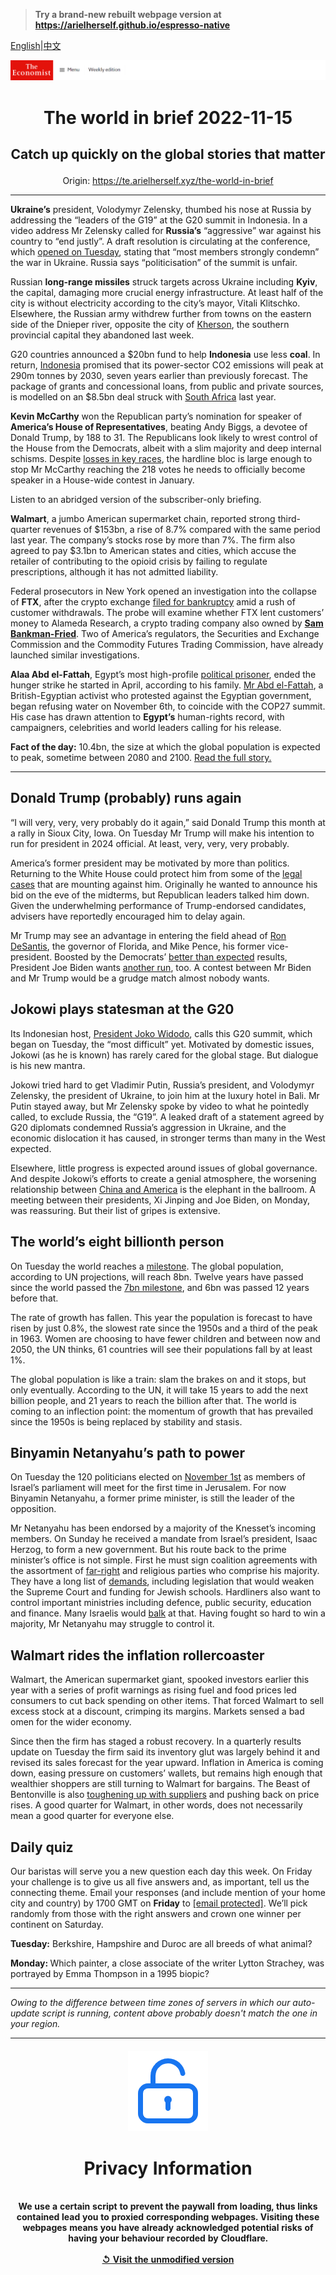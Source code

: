 > **Try a brand-new rebuilt webpage version at https://arielherself.github.io/espresso-native**

[English](https://github.com/arielherself/espresso/blob/main/README.md)|[中文](https://github-com.translate.goog/arielherself/espresso/blob/main/README.md?_x_tr_sl=en&_x_tr_tl=zh-CN&_x_tr_hl=zh-CN&_x_tr_pto=wapp)



![The Economist](menubar.png)

# <p align="center">The world in brief 2022-11-15</p>

## <p align="center">Catch up quickly on the global stories that matter</p>

<p align="center">Origin: <a href="https://te.arielherself.xyz/the-world-in-brief">https://te.arielherself.xyz/the-world-in-brief</a><hr>

<strong>Ukraine’s</strong> president, Volodymyr Zelensky, thumbed his nose at Russia by addressing the “leaders of the G19” at the G20 summit in Indonesia. In a video address Mr Zelensky called for <strong>Russia’s</strong> “aggressive” war against his country to “end justly”. A draft resolution is circulating at the conference, which [opened on Tuesday](https://te.arielherself.xyz/asia/2022/11/13/the-dynamics-of-distrust-around-the-g20-summit), stating that “most members strongly condemn” the war in Ukraine. Russia says “politicisation” of the summit is unfair.

Russian <strong>long-range missiles</strong> struck targets across Ukraine including <strong>Kyiv</strong>, the capital, damaging more crucial energy infrastructure. At least half of the city is without electricity according to the city’s mayor, Vitali Klitschko. Elsewhere, the Russian army withdrew further from towns on the eastern side of the Dnieper river, opposite the city of [Kherson](https://te.arielherself.xyz/europe/2022/11/14/kherson-celebrates-liberation-and-a-visit-from-volodymyr-zelensky), the southern provincial capital they abandoned last week.

G20 countries announced a $20bn fund to help <strong>Indonesia</strong> use less <strong>coal</strong>. In return, [Indonesia](https://te.arielherself.xyz/briefing/2022/11/14/indonesia-is-poised-for-a-boom-politics-permitting) promised that its power-sector CO2 emissions will peak at 290m tonnes by 2030, seven years earlier than previously forecast. The package of grants and concessional loans, from public and private sources, is modelled on an $8.5bn deal struck with [South Africa](https://te.arielherself.xyz/middle-east-and-africa/2022/01/22/south-africa-the-worlds-coal-junkie-tries-to-quit) last year.

<strong>Kevin McCarthy</strong> won the Republican party’s nomination for speaker of <strong>America’s House of Representatives</strong>, beating Andy Biggs, a devotee of Donald Trump, by 188 to 31. The Republicans look likely to wrest control of the House from the Democrats, albeit with a slim majority and deep internal schisms. Despite [losses in key races](https://te.arielherself.xyz/leaders/2022/11/10/after-the-midterms-america-and-its-democracy-look-stronger), the hardline bloc is large enough to stop Mr McCarthy reaching the 218 votes he needs to officially become speaker in a House-wide contest in January.

Listen to an abridged version of the subscriber-only briefing.

<strong>Walmart</strong>, a jumbo American supermarket chain, reported strong third-quarter revenues of $153bn, a rise of 8.7% compared with the same period last year. The company’s stocks rose by more than 7%. The firm also agreed to pay $3.1bn to American states and cities, which accuse the retailer of contributing to the opioid crisis by failing to regulate prescriptions, although it has not admitted liability.

Federal prosecutors in New York opened an investigation into the collapse of <strong>FTX</strong>, after the crypto exchange [filed for bankruptcy](https://te.arielherself.xyz/finance-and-economics/2022/11/11/sam-bankman-frieds-crypto-exchange-files-for-bankruptcy) amid a rush of customer withdrawals. The probe will examine whether FTX lent customers’ money to Alameda Research, a crypto trading company also owned by <strong>[Sam Bankman-Fried](https://te.arielherself.xyz/finance-and-economics/2022/11/09/the-spectacular-fall-of-ftx-and-sam-bankman-fried)</strong>. Two of America’s regulators, the Securities and Exchange Commission and the Commodity Futures Trading Commission, have already launched similar investigations.

<strong>Alaa Abd el-Fattah</strong>, Egypt’s most high-profile [political prisoner](https://te.arielherself.xyz/the-economist-explains/2022/11/09/who-is-alaa-abd-el-fattah), ended the hunger strike he started in April, according to his family. [Mr Abd el-Fattah](https://te.arielherself.xyz/the-economist-explains/2022/11/09/who-is-alaa-abd-el-fattah), a British-Egyptian activist who protested against the Egyptian government, began refusing water on November 6th, to coincide with the COP27 summit. His case has drawn attention to <strong>Egypt’s</strong> human-rights record, with campaigners, celebrities and world leaders calling for his release.

<strong>Fact of the day:</strong> 10.4bn, the size at which the global population is expected to peak, sometime between 2080 and 2100. [Read the full story.](https://te.arielherself.xyz/international/2022/11/11/the-worlds-population-has-reached-8bn-dont-panic)

----------

## Donald Trump (probably) runs again

“I will very, very, very probably do it again,” said Donald Trump this month at a rally in Sioux City, Iowa. On Tuesday Mr Trump will make his intention to run for president in 2024 official. At least, very, very, very probably.

America’s former president may be motivated by more than politics. Returning to the White House could protect him from some of the [legal cases](https://te.arielherself.xyz/the-economist-explains/2022/10/05/how-much-legal-jeopardy-is-donald-trump-in) that are mounting against him. Originally he wanted to announce his bid on the eve of the midterms, but Republican leaders talked him down. Given the underwhelming performance of Trump-endorsed candidates, advisers have reportedly encouraged him to delay again.  
  
 Mr Trump may see an advantage in entering the field ahead of [Ron DeSantis](https://te.arielherself.xyz/united-states/2022/11/10/ron-desantis-and-other-winners), the governor of Florida, and Mike Pence, his former vice-president. Boosted by the Democrats’ [better than expected](https://te.arielherself.xyz/united-states/2022/11/13/the-democrats-keep-control-of-the-senate) results, President Joe Biden wants [another run](https://te.arielherself.xyz/the-world-ahead/2022/11/14/donald-trump-and-joe-biden-both-want-to-run-again), too. A contest between Mr Biden and Mr Trump would be a grudge match almost nobody wants.

## Jokowi plays statesman at the G20

Its Indonesian host, [President Joko Widodo](https://te.arielherself.xyz/jokowi-interview), calls this G20 summit, which began on Tuesday, the “most difficult” yet. Motivated by domestic issues, Jokowi (as he is known) has rarely cared for the global stage. But dialogue is his new mantra.

Jokowi tried hard to get Vladimir Putin, Russia’s president, and Volodymyr Zelensky, the president of Ukraine, to join him at the luxury hotel in Bali. Mr Putin stayed away, but Mr Zelensky spoke by video to what he pointedly called, to exclude Russia, the “G19”. A leaked draft of a statement agreed by G20 diplomats condemned Russia’s aggression in Ukraine, and the economic dislocation it has caused, in stronger terms than many in the West expected. 

Elsewhere, little progress is expected around issues of global governance. And despite Jokowi’s efforts to create a genial atmosphere, the worsening relationship between [China and America](https://te.arielherself.xyz/asia/2022/11/13/the-dynamics-of-distrust-around-the-g20-summit) is the elephant in the ballroom. A meeting between their presidents, Xi Jinping and Joe Biden, on Monday, was reassuring. But their list of gripes is extensive.

## The world’s eight billionth person

On Tuesday the world reaches a [milestone](https://te.arielherself.xyz/international/2022/11/11/the-worlds-population-has-reached-8bn-dont-panic). The global population, according to UN projections, will reach 8bn. Twelve years have passed since the world passed the [7bn milestone](https://te.arielherself.xyz/leaders/2011/10/22/now-we-are-seven-billion), and 6bn was passed 12 years before that. 

The rate of growth has fallen. This year the population is forecast to have risen by just 0.8%, the slowest rate since the 1950s and a third of the peak in 1963. Women are choosing to have fewer children and between now and 2050, the UN thinks, 61 countries will see their populations fall by at least 1%.

The global population is like a train: slam the brakes on and it stops, but only eventually. According to the UN, it will take 15 years to add the next billion people, and 21 years to reach the billion after that. The world is coming to an inflection point: the momentum of growth that has prevailed since the 1950s is being replaced by stability and stasis.

## Binyamin Netanyahu’s path to power

On Tuesday the 120 politicians elected on [November 1st](https://te.arielherself.xyz/middle-east-and-africa/2022/11/02/netanyahu-seems-on-track-to-be-israels-next-prime-minister) as members of Israel’s parliament will meet for the first time in Jerusalem. For now Binyamin Netanyahu, a former prime minister, is still the leader of the opposition.  
  
 Mr Netanyahu has been endorsed by a majority of the Knesset’s incoming members. On Sunday he received a mandate from Israel’s president, Isaac Herzog, to form a new government. But his route back to the prime minister’s office is not simple. First he must sign coalition agreements with the assortment of [far-right](https://te.arielherself.xyz/the-economist-explains/2022/11/03/who-is-itamar-ben-gvir-israels-kingmaker) and religious parties who comprise his majority. They have a long list of [demands](https://te.arielherself.xyz/middle-east-and-africa/2022/11/10/the-changing-nature-of-israeli-politics), including legislation that would weaken the Supreme Court and funding for Jewish schools. Hardliners also want to control important ministries including defence, public security, education and finance. Many Israelis would [balk](https://te.arielherself.xyz/leaders/2022/11/10/israels-centrists-should-back-binyamin-netanyahu) at that. Having fought so hard to win a majority, Mr Netanyahu may struggle to control it.

## Walmart rides the inflation rollercoaster

Walmart, the American supermarket giant, spooked investors earlier this year with a series of profit warnings as rising fuel and food prices led consumers to cut back spending on other items. That forced Walmart to sell excess stock at a discount, crimping its margins. Markets sensed a bad omen for the wider economy.

Since then the firm has staged a robust recovery. In a quarterly results update on Tuesday the firm said its inventory glut was largely behind it and revised its sales forecast for the year upward. Inflation in America is coming down, easing pressure on customers’ wallets, but remains high enough that wealthier shoppers are still turning to Walmart for bargains. The Beast of Bentonville is also [toughening up with suppliers](https://te.arielherself.xyz/business/2021/11/20/walmart-gets-its-bite-back) and pushing back on price rises. A good quarter for Walmart, in other words, does not necessarily mean a good quarter for everyone else.

## Daily quiz

Our baristas will serve you a new question each day this week. On Friday your challenge is to give us all five answers and, as important, tell us the connecting theme. Email your responses (and include mention of your home city and country) by 1700 GMT on <strong>Friday</strong> to [<span class="__cf_email__" data-cfemail="b1e0c4d8cbf4c2c1c3d4c2c2def1d4d2dedfdedcd8c2c59fd2dedc">[email&#160;protected]</span>](https://mail.google.com/mail/?view=cm&amp;fs=1&amp;tf=1&amp;to=QuizEspresso@te.arielherself.xyz). We’ll pick randomly from those with the right answers and crown one winner per continent on Saturday.  
  
<strong>Tuesday:</strong> Berkshire, Hampshire and Duroc are all breeds of what animal?  
  
<strong>Monday: </strong>Which painter, a close associate of the writer Lytton Strachey, was portrayed by Emma Thompson in a 1995 biopic?

----------

*Owing to the difference between time zones of servers in which our auto-update script is running, content above probably doesn't match the one in your region.*

|<br><div align="center"><img src="unlock.png" /><h1>Privacy Information</h1></div></br>We use a certain script to prevent the paywall from loading, thus links contained lead you to proxied corresponding webpages. Visiting these webpages means you have already acknowledged potential risks of having your behaviour recorded by Cloudflare.<br><br>[&#x21BA; Visit the unmodified version](README.raw.md)<br><br>|
|-----|
